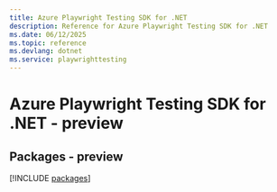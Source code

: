 ```yaml
---
title: Azure Playwright Testing SDK for .NET
description: Reference for Azure Playwright Testing SDK for .NET
ms.date: 06/12/2025
ms.topic: reference
ms.devlang: dotnet
ms.service: playwrighttesting
---
```

# Azure Playwright Testing SDK for .NET - preview
## Packages - preview
[!INCLUDE [packages](playwright-testing-index.md)]